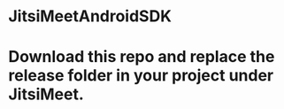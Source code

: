 # JitsiMeetAndroidSDK
# Download this repo and replace the release folder in your project under JitsiMeet.
